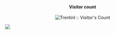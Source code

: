 <h4 align="center">Visitor count</h4>
<p align="center"><img src="https://profile-counter.glitch.me/{Trentinl}/count.svg" alt="Trentinl :: Visitor's Count" /></p>



<img src="https://cdn.discordapp.com/attachments/929285820437921814/1011720015579451493/City_Line.png"/>
